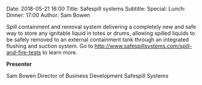 Date: 2018-05-21 16:00
Title: Safespill systems
Subtitle: 
Special: 
Lunch:
Dinner: 17:00
Author: Sam Bowen

Spill containment and removal system delivering a completely new and safe way to store any ignitable liquid in totes or drums, allowing spilled liquids to be safely removed to an external containment tank through an integrated flushing and suction system. Go to http://www.safespillsystems.com/spill-and-fire-tests to learn more.

**Presenter**

Sam Bowen
Director of Business Development
Safespill Systems